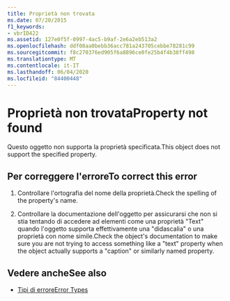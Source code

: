 ```yaml
---
title: Proprietà non trovata
ms.date: 07/20/2015
f1_keywords:
- vbrID422
ms.assetid: 127e0f5f-0997-4ac5-b9af-2e6a2eb513a2
ms.openlocfilehash: ddf08aa0bebb36acc781a243705cebbe78281c99
ms.sourcegitcommit: f8c270376ed905f6a8896ce0fe25b4f4b38ff498
ms.translationtype: MT
ms.contentlocale: it-IT
ms.lasthandoff: 06/04/2020
ms.locfileid: "84400448"
---
```

# <a name="property-not-found"></a><span data-ttu-id="e8367-102">Proprietà non trovata</span><span class="sxs-lookup"><span data-stu-id="e8367-102">Property not found</span></span>
<span data-ttu-id="e8367-103">Questo oggetto non supporta la proprietà specificata.</span><span class="sxs-lookup"><span data-stu-id="e8367-103">This object does not support the specified property.</span></span>  
  
## <a name="to-correct-this-error"></a><span data-ttu-id="e8367-104">Per correggere l'errore</span><span class="sxs-lookup"><span data-stu-id="e8367-104">To correct this error</span></span>  
  
1. <span data-ttu-id="e8367-105">Controllare l'ortografia del nome della proprietà.</span><span class="sxs-lookup"><span data-stu-id="e8367-105">Check the spelling of the property's name.</span></span>  
  
2. <span data-ttu-id="e8367-106">Controllare la documentazione dell'oggetto per assicurarsi che non si stia tentando di accedere ad elementi come una proprietà "Text" quando l'oggetto supporta effettivamente una "didascalia" o una proprietà con nome simile.</span><span class="sxs-lookup"><span data-stu-id="e8367-106">Check the object's documentation to make sure you are not trying to access something like a "text" property when the object actually supports a "caption" or similarly named property.</span></span>  
  
## <a name="see-also"></a><span data-ttu-id="e8367-107">Vedere anche</span><span class="sxs-lookup"><span data-stu-id="e8367-107">See also</span></span>

- [<span data-ttu-id="e8367-108">Tipi di errore</span><span class="sxs-lookup"><span data-stu-id="e8367-108">Error Types</span></span>](../../programming-guide/language-features/error-types.md)
